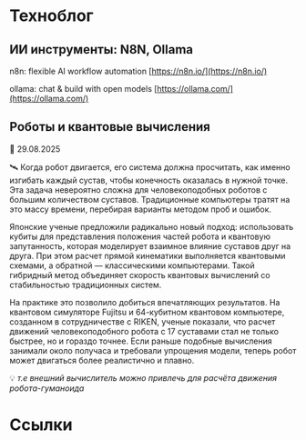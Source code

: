 
# Техноблог
## ИИ инструменты: N8N, Ollama
n8n: flexible AI workflow automation
[https://n8n.io/](https://n8n.io/)

ollama: chat & build with open models
[https://ollama.com/](https://ollama.com/)

## Роботы и квантовые вычисления

📅 29.08.2025

🛰️ Когда робот двигается, его система должна просчитать, как именно изгибать каждый сустав, чтобы конечность оказалась в нужной точке. Эта задача невероятно сложна для человекоподобных роботов с большим количеством суставов. Традиционные компьютеры тратят на это массу времени, перебирая варианты методом проб и ошибок.

Японские ученые предложили радикально новый подход: использовать кубиты для представления положения частей робота и квантовую запутанность, которая моделирует взаимное влияние суставов друг на друга. При этом расчет прямой кинематики выполняется квантовыми схемами, а обратной — классическими компьютерами. Такой гибридный метод объединяет скорость квантовых вычислений со стабильностью традиционных систем.

На практике это позволило добиться впечатляющих результатов. На квантовом симуляторе Fujitsu и 64-кубитном квантовом компьютере, созданном в сотрудничестве с RIKEN, ученые показали, что расчет движений человекоподобного робота с 17 суставами стал не только быстрее, но и гораздо точнее. Если раньше подобные вычисления занимали около получаса и требовали упрощения модели, теперь робот может двигаться более реалистично и плавно.

💡 *т.е внешний вычислитель можно привлечь для расчёта движения робота-гуманоида*
# Ссылки
